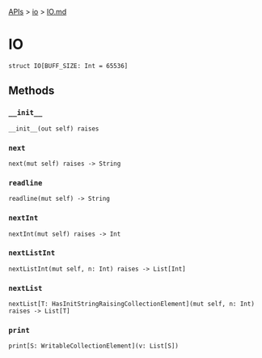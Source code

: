 [APIs](../index.md) > [io](./index.md) > [IO.md]()

# IO

```
struct IO[BUFF_SIZE: Int = 65536]
```

## Methods

### `__init__`

```
__init__(out self) raises
```

### `next`

```
next(mut self) raises -> String
```

### `readline`

```
readline(mut self) -> String
```

### `nextInt`

```
nextInt(mut self) raises -> Int
```

### `nextListInt`

```
nextListInt(mut self, n: Int) raises -> List[Int]
```

### `nextList`

```
nextList[T: HasInitStringRaisingCollectionElement](mut self, n: Int) raises -> List[T]
```

### `print`

```
print[S: WritableCollectionElement](v: List[S])
```
